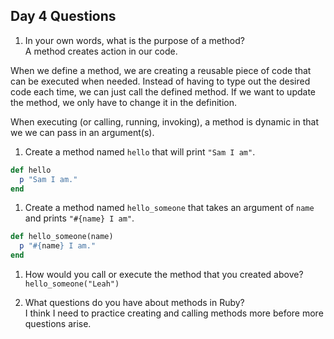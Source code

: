 ## Day 4 Questions

1. In your own words, what is the purpose of a method?\
A method creates action in our code.  

  When we define a method, we are creating a reusable piece of code that can be executed when needed. Instead of having to type out the desired code each time, we can just call the defined method. If we want to update the method, we only have to change it in the definition.

  When executing (or calling, running, invoking), a method is dynamic in that we we can pass in an argument(s).

1. Create a method named `hello` that will print `"Sam I am"`.

```ruby
def hello
  p "Sam I am."
end
```

1. Create a method named `hello_someone` that takes an argument of `name` and prints `"#{name} I am"`.

```ruby
def hello_someone(name)
  p "#{name} I am."
end
```

1. How would you call or execute the method that you created above?
`hello_someone("Leah")`

1. What questions do you have about methods in Ruby?\
I think I need to practice creating and calling methods more before more questions arise.

